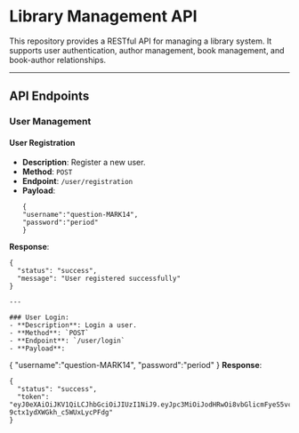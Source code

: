 # Library Management API

This repository provides a RESTful API for managing a library system. It supports user authentication, author management, book management, and book-author relationships.

---

## API Endpoints

### User Management

#### User Registration
- **Description**: Register a new user.
- **Method**: `POST`
- **Endpoint**: `/user/registration`
- **Payload**:
  ```
  {
  "username":"question-MARK14",
  "password":"period"
  }
**Response**:
```
{
  "status": "success",
  "message": "User registered successfully"
}

---

### User Login:
- **Description**: Login a user.
- **Method**: `POST`
- **Endpoint**: `/user/login`
- **Payload**:
  ```
  {
  "username":"question-MARK14",
  "password":"period"
  }
**Response**:
```
{
  "status": "success",
  "token": "eyJ0eXAiOiJKV1QiLCJhbGciOiJIUzI1NiJ9.eyJpc3MiOiJodHRwOi8vbGlicmFyeS5vcmciLCJhdWQiOiJodHRwOi8vbGlicmFyeS5jb20iLCJpYXQiOjE3MzIwMjg3MzQsImV4cCI6MTczMjAzMjMzNCwiZGF0YSI6eyJ1c2VyaWQiOjEyfX0.BCz4U3IKBejDj4LPd-9ctx1ydXWGkh_c5WUxLycPFdg"
}

